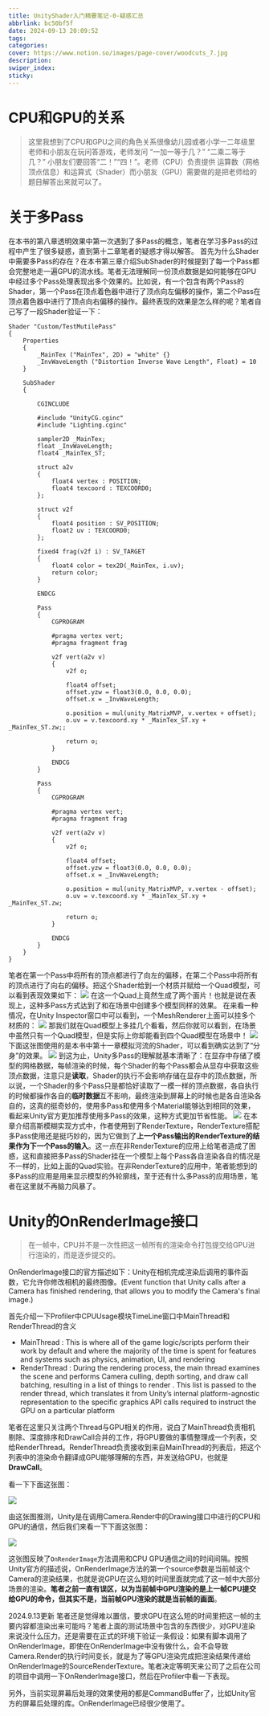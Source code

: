 ```yaml
---
title: UnityShader入门精要笔记-0-疑惑汇总
abbrlink: bc50bf5f
date: 2024-09-13 20:09:52
tags:
categories:
cover: https://www.notion.so/images/page-cover/woodcuts_7.jpg
description:
swiper_index:
sticky:
---
```


# CPU和GPU的关系

> 这里我想到了CPU和GPU之间的角色关系很像幼儿园或者小学一二年级里老师和小朋友在玩问答游戏，老师发问 “一加一等于几？” “二乘二等于几？” 小朋友们要回答“二！”“四！”。老师（CPU）负责提供 运算数（网格顶点信息）和运算式（Shader）而小朋友（GPU）需要做的是把老师给的题目解答出来就可以了。

# 关于多Pass
在本书的第八章透明效果中第一次遇到了多Pass的概念，笔者在学习多Pass的过程中产生了很多疑惑，直到第十二章笔者的疑惑才得以解答。
首先为什么Shader中需要多Pass的存在？在本书第三章介绍SubShader的时候提到了每一个Pass都会完整地走一遍GPU的流水线。笔者无法理解同一份顶点数据是如何能够在GPU中经过多个Pass处理表现出多个效果的。比如说，有一个包含有两个Pass的Shader，第一个Pass在顶点着色器中进行了顶点向左偏移的操作，第二个Pass在顶点着色器中进行了顶点向右偏移的操作。最终表现的效果是怎么样的呢？笔者自己写了一段Shader验证一下：

```
Shader "Custom/TestMutilePass"
{
    Properties
    {
        _MainTex ("MainTex", 2D) = "white" {}
        _InvWaveLength ("Distortion Inverse Wave Length", Float) = 10
    }
    
    SubShader
    {
        
        CGINCLUDE

        #include "UnityCG.cginc"
        #include "Lighting.cginc"

        sampler2D _MainTex;
        float _InvWaveLength;
        float4 _MainTex_ST;

        struct a2v
        {
            float4 vertex : POSITION;
            float4 texcoord : TEXCOORD0;
        };
        
        struct v2f
        {
            float4 position : SV_POSITION;
            float2 uv : TEXCOORD0;
        };
        
        fixed4 frag(v2f i) : SV_TARGET
        {
            float4 color = tex2D(_MainTex, i.uv);
            return color;
        }
        
        ENDCG
        
        Pass
        {
            CGPROGRAM

            #pragma vertex vert;
            #pragma fragment frag

            v2f vert(a2v v)
            {
                v2f o;

                float4 offset;
				offset.yzw = float3(0.0, 0.0, 0.0);
				offset.x = _InvWaveLength;
            
                o.position = mul(unity_MatrixMVP, v.vertex + offset);
                o.uv = v.texcoord.xy * _MainTex_ST.xy + _MainTex_ST.zw;;
            
                return o;
            }
            
            ENDCG
        }
        
        Pass
        {
            CGPROGRAM
            
            #pragma vertex vert;
            #pragma fragment frag

            v2f vert(a2v v)
            {
                v2f o;

                float4 offset;
				offset.yzw = float3(0.0, 0.0, 0.0);
				offset.x = _InvWaveLength;
            
                o.position = mul(unity_MatrixMVP, v.vertex - offset);
                o.uv = v.texcoord.xy * _MainTex_ST.xy + _MainTex_ST.zw;
            
                return o;
            }
            
            ENDCG
        }
    }
}
```
笔者在第一个Pass中将所有的顶点都进行了向左的偏移，在第二个Pass中将所有的顶点进行了向右的偏移。把这个Shader给到一个材质并赋给一个Quad模型，可以看到表现效果如下：
![](UnityShader入门精要笔记-12-屏幕后处理效果/image-5.png)
在这一个Quad上竟然生成了两个面片！也就是说在表现上，这种多Pass方式达到了和在场景中创建多个模型同样的效果。
在来看一种情况，在Unity Inspector窗口中可以看到，一个MeshRenderer上面可以挂多个材质的：
![](UnityShader入门精要笔记-12-屏幕后处理效果/image-6.png)
那我们就在Quad模型上多挂几个看看，然后你就可以看到，在场景中虽然只有一个Quad模型，但是实际上你却能看到四个Quad模型在场景中！
![](UnityShader入门精要笔记-12-屏幕后处理效果/image-7.png)
下面这张图使用的是本书中第十一章模拟河流的Shader，可以看到确实达到了“分身”的效果。
![](UnityShader入门精要笔记-12-屏幕后处理效果/image-4.png)
到这为止，Unity多Pass的理解就基本清晰了：在显存中存储了模型的网格数据，每帧渲染的时候，每个Shader的每个Pass都会从显存中获取这些顶点数据，注意只是**读取**，Shader的执行不会影响存储在显存中的顶点数据，所以说，一个Shader的多个Pass只是都恰好读取了一模一样的顶点数据，各自执行的时候都操作各自的**临时数据**互不影响，最终渲染到屏幕上的时候也是各自渲染各自的，这真的挺奇妙的，使用多Pass和使用多个Material能够达到相同的效果，看起来Unity官方更加推荐使用多Pass的效果，这种方式更加节省性能。
![](UnityShader入门精要笔记-12-屏幕后处理效果/image-3.png)
在本章介绍高斯模糊实现方式中，作者使用到了RenderTexture，RenderTexture搭配多Pass使用还是挺巧妙的，因为它做到了**上一个Pass输出的RenderTexture的结果作为下一个Pass的输入**。这一点在非RenderTexture的应用上给笔者造成了困惑，这和直接把多Pass的Shader挂在一个模型上每个Pass各自渲染各自的情况是不一样的，比如上面的Quad实验。在非RenderTexture的应用中，笔者能想到的多Pass的应用是用来显示模型的外轮廓线，至于还有什么多Pass的应用场景，笔者在这里就不再脑力风暴了。

# Unity的OnRenderImage接口

> 在一帧中，CPU并不是一次性把这一帧所有的渲染命令打包提交给GPU进行渲染的，而是逐步提交的。

OnRenderImage接口的官方描述如下：Unity在相机完成渲染后调用的事件函数，它允许你修改相机的最终图像。(Event function that Unity calls after a Camera has finished rendering, that allows you to modify the Camera's final image.)

首先介绍一下Profiler中CPUUsage模块TimeLine窗口中MainThread和RenderThread的含义

- MainThread : This is where all of the game logic/scripts perform their work by default and where the majority of the time is spent for features and systems such as physics, animation, UI, and rendering
- RenderThread : During the rendering process, the main thread examines the scene and performs Camera culling, depth sorting, and draw call batching, resulting in a list of things to render . This list is passed to the render thread, which translates it from Unity’s internal platform-agnostic representation to the specific graphics API calls required to instruct the GPU on a particular platform

笔者在这里只关注两个Thread与GPU相关的作用，说白了MainThread负责相机剔除、深度排序和DrawCall合并的工作，将GPU要做的事情整理成一个列表，交给RenderThread。RenderThread负责接收到来自MainThread的列表后，把这个列表中的渲染命令翻译成GPU能够理解的东西，并发送给GPU，也就是**DrawCall**。

看一下下面这张图：

![](UnityShader入门精要笔记-0-疑惑汇总/image.png)

由这张图推测，Unity是在调用Camera.Render中的Drawing接口中进行的CPU和GPU的通信，然后我们来看一下下面这张图：

![](UnityShader入门精要笔记-0-疑惑汇总/image-1.png)

这张图反映了`OnRenderImage`方法调用和CPU GPU通信之间的时间间隔。按照Unity官方的描述说，OnRenderImage方法的第一个source参数是当前帧这个Camera的渲染结果，也就是说GPU在这么短的时间里面就完成了这一帧中大部分场景的渲染。**笔者之前一直有误区，以为当前帧中GPU渲染的是上一帧CPU提交给GPU的命令，但其实不是，当前帧GPU渲染的就是当前帧的画面**。

2024.9.13更新
笔者还是觉得难以置信，要求GPU在这么短的时间里把这一帧的主要内容都渲染出来可能吗？笔者上面的测试场景中包含的东西很少，对GPU渲染来说没什么压力。还是需要在正式的环境下验证一条假设：如果有脚本调用了OnRenderImage，即使在OnRenderImage中没有做什么，会不会导致Camera.Render的执行时间变长，就是为了等GPU渲染完成把渲染结果传递给OnRenderImage的SourceRenderTexture。笔者决定等明天来公司了之后在公司的项目中调用一下OnRenderImage接口，然后在Profiler中看一下表现。

另外，当前实现屏幕后处理的效果使用的都是CommandBuffer了，比如Unity官方的屏幕后处理的库。OnRenderImage已经很少使用了。
